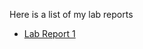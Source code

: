 Here is a list of my lab reports

* [Lab Report 1](https://empire-penguin.github.io/lab-reports/lab-report-1-week-2.html)
